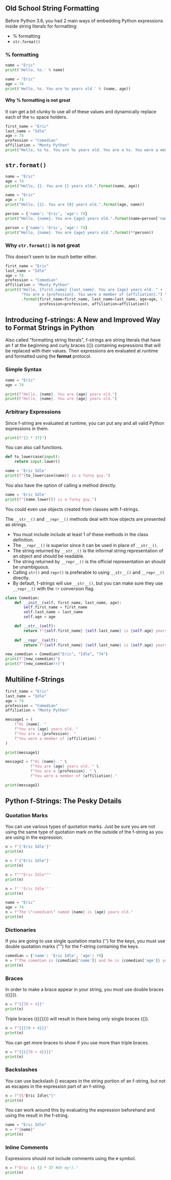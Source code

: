 ## Old School String Formatting
Before Python 3.6, you had 2 main ways of embedding Python expressions inside string literals for formatting:
 - % formatting
 - `str.format()`

### % formatting

```python
name = "Eric"
print('Hello, %s.' % name)                                                                          #Hello, Eric.

name = "Eric"
age = 74
print('Hello, %s. You are %s years old.' % (name, age))                                             #Hello, Eric. You are 74 years old.
```

#### Why % formatting is not great
It can get a bit clunky to use all of these values and dynamically replace each of the `%s` space holders.

```python
first_name = "Eric"
last_name = "Idle"
age = 74
profession = "Comedian"
affiliation = "Monty Python"
print("Hello, %s %s. You are %s years old. You are a %s. You were a member of %s." % (first_name, last_name, age, profession, affiliation))   #Hello, Eric Idle. You are 74 years old.  You are a Comedian.  You were a member of Monty Python.
```

## `str.format()`
```python
name = "Eric"
age = 74
print("Hello, {}. You are {} years old.".format(name, age))                                         #Hello, Eric. You are 74 years old.

name = "Eric"
age = 74
print("Hello, {1}. You are {0} years old.".format(age, name))                                       #Hello, Eric. You are 74 years old.

person = {'name': 'Eric', 'age': 74}
print("Hello, {name}. You are {age} years old.".format(name=person['name'], age=person['age']))     #Hello, Eric. You are 74 years old.     

person = {'name': 'Eric', 'age': 74}
print("Hello, {name}. You are {age} years old.".format(**person))                                   #Hello, Eric. You are 74 years old.
```

### Why `str.format()` is not great
This doesn't seem to be much better either.

```python
first_name = "Eric"
last_name = "Idle"
age = 74
profession = "Comedian"
affiliation = "Monty Python"
print(("Hello, {first_name} {last_name}. You are {age} years old. " + 
       "You are a {profession}. You were a member of {affiliation}.") \
       .format(first_name=first_name, last_name=last_name, age=age, \
               profession=profession, affiliation=affiliation))                                     #Hello, Eric Idle. You are 74 years old. You are a Comedian. You were a member of Monty Python.
```

## Introducing f-strings: A New and Improved Way to Format Strings in Python
Also called "formatting string literals", f-strings are string literals that have an f at the beginning and curly braces ({}) containing expressions that will be replaced with their values.
Their expressions are evaluated at runtime and formatted using the __format__ protocol.

### Simple Syntax

```python
name = "Eric"
age = 74

print(f"Hello, {name}. You are {age} years old.")                                                   #Hello, Eric. You are 74 years old.
print(F"Hello, {name}. You are {age} years old.")                                                   #Hello, Eric. You are 74 years old.
```

### Arbitrary Expressions
Since f-string are evaluated at runtime, you can put any and all valid Python expressions in them.

```python
print(f"{2 * 37}")                                                                                  #74
```

You can also call functions.

```python
def to_lowercase(input):
    return input.lower()

name = 'Eric Idle'
print(f"{to_lowercase(name)} is a funny guy.")                                                      #eric idle is a funny guy.
```

You also have the option of calling a method directly.

```python
name = 'Eric Idle'
print(f"{name.lower()} is a funny guy.")                                                            #eric idle is a funny guy.
```

You could even use objects created from classes with f-strings.

The `__str__()` and `__repr__()` methods deal with how objects are presented as strings.
- You must include include at least 1 of these methods in the class definition.
- The `__repr__()` is superior since it can be used in place of `__str__()`.
 - The string returned by `__str__()` is the informal string representation of an object and should be readable.
 - The string returned by `__repr__()` is the official representation an should be unambiguous.
 - Calling `str()` and `repr()` is preferable to using `__str__()` and `__repr__()` directly.
 - By default, f-strings will use `__str__()`, but you can make sure they use `__repr__()` with the `!r` conversion flag.

```python
class Comedian:
    def __init__(self, first_name, last_name, age):
        self.first_name = first_name
        self.last_name = last_name
        self.age = age

    def __str__(self):
        return f"{self.first_name} {self.last_name} is {self.age} years old."
    
    def __repr__(self):
        return f"{self.first_name} {self.last_name} is {self.age} years old. Surprise!"

new_comedian = Comedian("Eric", "Idle", "74")
print(f"{new_comedian}")                                                                            #Eric Idle is 74 years old.
print(f"{new_comedian!r}")                                                                          #Eric Idle is 74 years old. Surprise!
```

## Multiline f-Strings

```python
first_name = "Eric"
last_name = "Idle"
age = 74
profession = "Comedian"
affiliation = "Monty Python"

message1 = (
    f"Hi {name}. "
    f"You are {age} years old. "
    f"You are a {profession}. "
    f"You were a member of {affiliation}."
)

print(message1)                                                                                      #Hi Eric Idle. You are 74 years old. You are a Comedian. You were a member of Monty Python.

message2 = f"Hi {name}. " \
           f"You are {age} years old. " \
           f"You are a {profession}. " \
           f"You were a member of {affiliation}."

print(message2)                                                                                     #Hi Eric Idle. You are 74 years old. You are a Comedian. You were a member of Monty Python.
```

## Python f-Strings: The Pesky Details

### Quotation Marks
You can use various types of quotation marks.
Just be sure you are not using the same type of quotation mark on the outside of the f-string as you are using in the expression.

```python
n = f"{'Eric Idle'}"
print(n)                                                                                            #Eric Idle

n = f'{"Eric Idle"}'
print(n)                                                                                            #Eric Idle

n = f"""Eric Idle"""
print(n)                                                                                            #Eric Idle

n = f'''Eric Idle'''
print(n)                                                                                            #Eric Idle

name = "Eric"
age = 74
n = f"The \"comedian\" named {name} is {age} years old."
print(n)                                                                                            #The "comedian" named Eric is 74 years old.
```

### Dictionaries
If you are going to use single quotation marks ('') for the keys, you must use double quotation marks ("") for the f-string containing the keys.

```python
comedian = {'name': 'Eric Idle', 'age': 74}
n = f"The comedian is {comedian['name']} and he is {comedian['age']} years old."
print(n)                                                                                            #The comedian is Eric Idle and he is 74 years old.
```

### Braces
In order to make a brace appear in your string, you must use double braces ({{}}).

```python
n = f"{{70 + 4}}"
print(n)                                                                                            #{70 + 4}
```

Triple braces ({{{}}}) will result in there being only single braces ({}).

```python
n = f"{{{70 + 4}}}"
print(n)                                                                                            #{74}
```

You can get more braces to show if you use more than triple braces.

```python
n = f"{{{{70 + 4}}}}"
print(n)                                                                                            #{{70 + 4}}
```

### Backslashes
You can use backslash (\) escapes in the string portion of an f-string, but not as escapes in the expression part of an f-string.

```python
n = f"{\"Eric Idle\"}"
print(n)                                                                                           #Syntax Error: f-string expression part cannot include a backslash
```

You can work around this by evaluating the expression beforehand and using the result in the f-string.

```python
name = "Eric Idle"
n = f"{name}"
print(n)                                                                                            #Eric Idle
```

### Inline Comments
Expressions should not include comments using the `#` symbol.

```python
n = f"Eric is {2 * 37 #Oh my!}."
print(n)     
```
